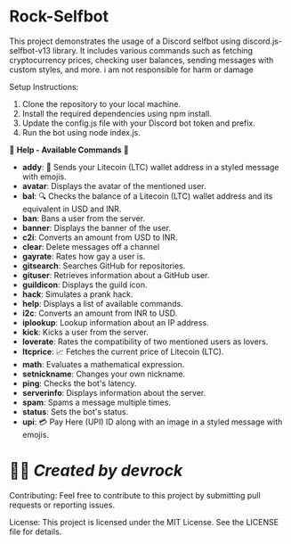 # Rock-Selfbot

This project demonstrates the usage of a Discord selfbot using discord.js-selfbot-v13 library. It includes various commands such as fetching cryptocurrency prices, checking user balances, sending messages with custom styles, and more. i am not responsible for harm or damage 

Setup Instructions:
1. Clone the repository to your local machine.
2. Install the required dependencies using npm install.
3. Update the config.js file with your Discord bot token and prefix.
4. Run the bot using node index.js.

🚀 **Help - Available Commands** 🚀

- **addy**: 🔑 Sends your Litecoin (LTC) wallet address in a styled message with emojis.
- **avatar**: Displays the avatar of the mentioned user.
- **bal**: 🔍 Checks the balance of a Litecoin (LTC) wallet address and its equivalent in USD and INR.
- **ban**: Bans a user from the server.
- **banner**: Displays the banner of the user.
- **c2i**: Converts an amount from USD to INR.
- **clear**: Delete messages off a channel
- **gayrate**: Rates how gay a user is.
- **gitsearch**: Searches GitHub for repositories.
- **gituser**: Retrieves information about a GitHub user.
- **guildicon**: Displays the guild icon.
- **hack**: Simulates a prank hack.
- **help**: Displays a list of available commands.
- **i2c**: Converts an amount from INR to USD.
- **iplookup**: Lookup information about an IP address.
- **kick**: Kicks a user from the server.
- **loverate**: Rates the compatibility of two mentioned users as lovers.
- **ltcprice**: 📈 Fetches the current price of Litecoin (LTC).
- **math**: Evaluates a mathematical expression.
- **setnickname**: Changes your own nickname.
- **ping**: Checks the bot's latency.
- **serverinfo**: Displays information about the server.
- **spam**: Spams a message multiple times.
- **status**: Sets the bot's status.
- **upi**: 💳 Pay Here (UPI) ID along with an image in a styled message with emojis.

# 👨‍💻 *Created by devrock*

Contributing:
Feel free to contribute to this project by submitting pull requests or reporting issues.

License:
This project is licensed under the MIT License. See the LICENSE file for details.
